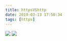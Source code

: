 ```yaml
---
title: httpsVShttp
date: 2019-03-13 17:50:34
tags: [https]
---
```



![](https2.png)
![](https_my.jpeg)